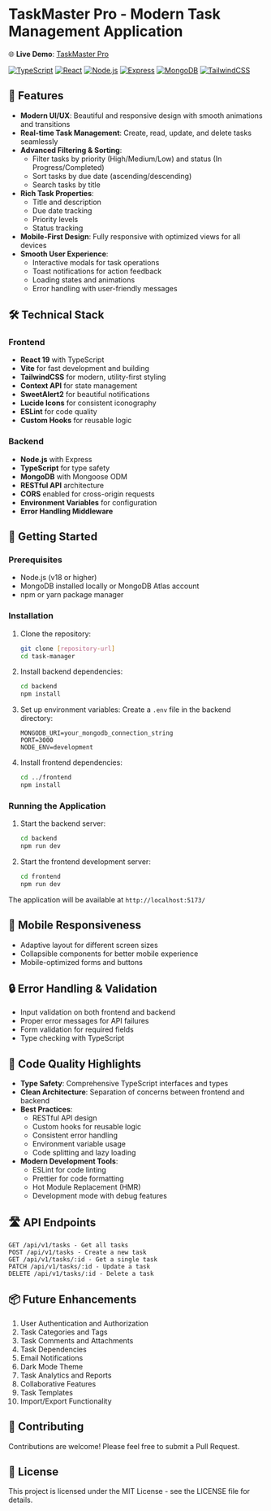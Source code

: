 # TaskMaster Pro - Modern Task Management Application

🌐 **Live Demo**: [TaskMaster Pro](https://task-master-pro-128ed.web.app)

[![TypeScript](https://img.shields.io/badge/TypeScript-007ACC?style=for-the-badge&logo=typescript&logoColor=white)](https://www.typescriptlang.org/)
[![React](https://img.shields.io/badge/React-20232A?style=for-the-badge&logo=react&logoColor=61DAFB)](https://reactjs.org/)
[![Node.js](https://img.shields.io/badge/Node.js-43853D?style=for-the-badge&logo=node.js&logoColor=white)](https://nodejs.org/)
[![Express](https://img.shields.io/badge/Express.js-404D59?style=for-the-badge)](https://expressjs.com/)
[![MongoDB](https://img.shields.io/badge/MongoDB-4EA94B?style=for-the-badge&logo=mongodb&logoColor=white)](https://www.mongodb.com/)
[![TailwindCSS](https://img.shields.io/badge/Tailwind_CSS-38B2AC?style=for-the-badge&logo=tailwind-css&logoColor=white)](https://tailwindcss.com/)

## 🌟 Features

- **Modern UI/UX**: Beautiful and responsive design with smooth animations and transitions
- **Real-time Task Management**: Create, read, update, and delete tasks seamlessly
- **Advanced Filtering & Sorting**:
  - Filter tasks by priority (High/Medium/Low) and status (In Progress/Completed)
  - Sort tasks by due date (ascending/descending)
  - Search tasks by title
- **Rich Task Properties**:
  - Title and description
  - Due date tracking
  - Priority levels
  - Status tracking
- **Mobile-First Design**: Fully responsive with optimized views for all devices
- **Smooth User Experience**:
  - Interactive modals for task operations
  - Toast notifications for action feedback
  - Loading states and animations
  - Error handling with user-friendly messages

## 🛠️ Technical Stack

### Frontend

- **React 19** with TypeScript
- **Vite** for fast development and building
- **TailwindCSS** for modern, utility-first styling
- **Context API** for state management
- **SweetAlert2** for beautiful notifications
- **Lucide Icons** for consistent iconography
- **ESLint** for code quality
- **Custom Hooks** for reusable logic

### Backend

- **Node.js** with Express
- **TypeScript** for type safety
- **MongoDB** with Mongoose ODM
- **RESTful API** architecture
- **CORS** enabled for cross-origin requests
- **Environment Variables** for configuration
- **Error Handling Middleware**

## 🚀 Getting Started

### Prerequisites

- Node.js (v18 or higher)
- MongoDB installed locally or MongoDB Atlas account
- npm or yarn package manager

### Installation

1. Clone the repository:

   ```bash
   git clone [repository-url]
   cd task-manager
   ```

2. Install backend dependencies:

   ```bash
   cd backend
   npm install
   ```

3. Set up environment variables:
   Create a `.env` file in the backend directory:

   ```env
   MONGODB_URI=your_mongodb_connection_string
   PORT=3000
   NODE_ENV=development
   ```

4. Install frontend dependencies:
   ```bash
   cd ../frontend
   npm install
   ```

### Running the Application

1. Start the backend server:

   ```bash
   cd backend
   npm run dev
   ```

2. Start the frontend development server:
   ```bash
   cd frontend
   npm run dev
   ```

The application will be available at `http://localhost:5173/`

## 📱 Mobile Responsiveness

- Adaptive layout for different screen sizes
- Collapsible components for better mobile experience
- Mobile-optimized forms and buttons

## 🔒 Error Handling & Validation

- Input validation on both frontend and backend
- Proper error messages for API failures
- Form validation for required fields
- Type checking with TypeScript

## 🎯 Code Quality Highlights

- **Type Safety**: Comprehensive TypeScript interfaces and types
- **Clean Architecture**: Separation of concerns between frontend and backend
- **Best Practices**:
  - RESTful API design
  - Custom hooks for reusable logic
  - Consistent error handling
  - Environment variable usage
  - Code splitting and lazy loading
- **Modern Development Tools**:
  - ESLint for code linting
  - Prettier for code formatting
  - Hot Module Replacement (HMR)
  - Development mode with debug features

## 🛣️ API Endpoints

```
GET /api/v1/tasks - Get all tasks
POST /api/v1/tasks - Create a new task
GET /api/v1/tasks/:id - Get a single task
PATCH /api/v1/tasks/:id - Update a task
DELETE /api/v1/tasks/:id - Delete a task
```

## 📦 Future Enhancements

1. User Authentication and Authorization
2. Task Categories and Tags
3. Task Comments and Attachments
4. Task Dependencies
5. Email Notifications
6. Dark Mode Theme
7. Task Analytics and Reports
8. Collaborative Features
9. Task Templates
10. Import/Export Functionality

## 🤝 Contributing

Contributions are welcome! Please feel free to submit a Pull Request.

## 📄 License

This project is licensed under the MIT License - see the LICENSE file for details.
